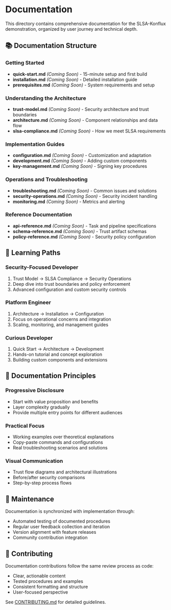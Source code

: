 # Documentation

This directory contains comprehensive documentation for the SLSA-Konflux demonstration, organized by user journey and technical depth.

## 📚 Documentation Structure

### **Getting Started**
- **quick-start.md** *(Coming Soon)* - 15-minute setup and first build
- **installation.md** *(Coming Soon)* - Detailed installation guide
- **prerequisites.md** *(Coming Soon)* - System requirements and setup

### **Understanding the Architecture** 
- **trust-model.md** *(Coming Soon)* - Security architecture and trust boundaries
- **architecture.md** *(Coming Soon)* - Component relationships and data flow
- **slsa-compliance.md** *(Coming Soon)* - How we meet SLSA requirements

### **Implementation Guides**
- **configuration.md** *(Coming Soon)* - Customization and adaptation
- **development.md** *(Coming Soon)* - Adding custom components
- **key-management.md** *(Coming Soon)* - Signing key procedures

### **Operations and Troubleshooting**
- **troubleshooting.md** *(Coming Soon)* - Common issues and solutions
- **security-operations.md** *(Coming Soon)* - Security incident handling
- **monitoring.md** *(Coming Soon)* - Metrics and alerting

### **Reference Documentation**
- **api-reference.md** *(Coming Soon)* - Task and pipeline specifications
- **schema-reference.md** *(Coming Soon)* - Trust artifact schemas
- **policy-reference.md** *(Coming Soon)* - Security policy configuration

## 🎯 Learning Paths

### **Security-Focused Developer**
1. Trust Model → SLSA Compliance → Security Operations
2. Deep dive into trust boundaries and policy enforcement
3. Advanced configuration and custom security controls

### **Platform Engineer** 
1. Architecture → Installation → Configuration
2. Focus on operational concerns and integration
3. Scaling, monitoring, and management guides

### **Curious Developer**
1. Quick Start → Architecture → Development
2. Hands-on tutorial and concept exploration
3. Building custom components and extensions

## 📖 Documentation Principles

### **Progressive Disclosure**
- Start with value proposition and benefits
- Layer complexity gradually
- Provide multiple entry points for different audiences

### **Practical Focus**
- Working examples over theoretical explanations
- Copy-paste commands and configurations
- Real troubleshooting scenarios and solutions

### **Visual Communication**
- Trust flow diagrams and architectural illustrations
- Before/after security comparisons
- Step-by-step process flows

## 🔄 Maintenance

Documentation is synchronized with implementation through:
- Automated testing of documented procedures
- Regular user feedback collection and iteration
- Version alignment with feature releases
- Community contribution integration

## 🤝 Contributing

Documentation contributions follow the same review process as code:
- Clear, actionable content
- Tested procedures and examples
- Consistent formatting and structure
- User-focused perspective

See [CONTRIBUTING.md](../CONTRIBUTING.md) for detailed guidelines.